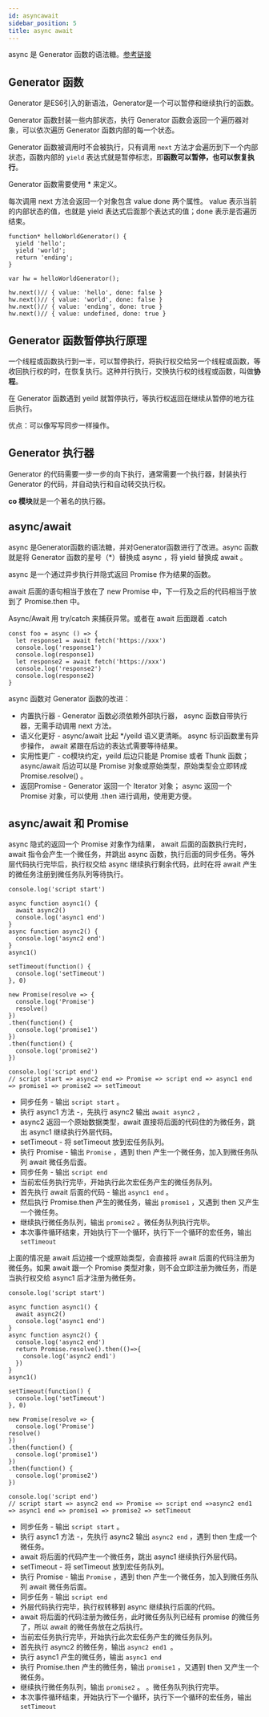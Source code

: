 ```yaml
---
id: asyncawait
sidebar_position: 5
title: async await
---
```


async 是 Generator 函数的语法糖。[参考链接](https://juejin.cn/post/6844903988584775693)

## Generator 函数
Generator 是ES6引入的新语法，Generator是一个可以暂停和继续执行的函数。

Generator 函数封装一些内部状态，执行 Generator 函数会返回一个遍历器对象，可以依次遍历 Generator 函数内部的每一个状态。

Generator 函数被调用时不会被执行，只有调用 `next` 方法才会遍历到下一个内部状态，函数内部的 `yield` 表达式就是暂停标志，即**函数可以暂停，也可以恢复执行**。

Generator 函数需要使用 * 来定义。

每次调用 next 方法会返回一个对象包含 value done 两个属性。 value 表示当前的内部状态的值，也就是 yield 表达式后面那个表达式的值；done 表示是否遍历结束。

```
function* helloWorldGenerator() {
  yield 'hello';
  yield 'world';
  return 'ending';
}

var hw = helloWorldGenerator();

hw.next()// { value: 'hello', done: false }
hw.next()// { value: 'world', done: false }
hw.next()// { value: 'ending', done: true }
hw.next()// { value: undefined, done: true }
```

## Generator 函数暂停执行原理
一个线程或函数执行到一半，可以暂停执行，将执行权交给另一个线程或函数，等收回执行权的时，在恢复执行。这种并行执行，交换执行权的线程或函数，叫做**协程**。

在 Generator 函数遇到 yeild 就暂停执行，等执行权返回在继续从暂停的地方往后执行。

优点：可以像写写同步一样操作。

## Generator 执行器
Generator 的代码需要一步一步的向下执行，通常需要一个执行器，封装执行 Generator 的代码，并自动执行和自动转交执行权。

**co 模块**就是一个著名的执行器。

## async/await
async 是Generator函数的语法糖，并对Generator函数进行了改进。async 函数就是将 Generator 函数的星号（*）替换成 async ，将 yield 替换成 await 。

async 是一个通过异步执行并隐式返回 Promise 作为结果的函数。

await 后面的语句相当于放在了 new Promise 中，下一行及之后的代码相当于放到了 Promise.then 中。

Async/Await 用 try/catch 来捕获异常。或者在 await 后面跟着 .catch

```
const foo = async () => {
  let response1 = await fetch('https://xxx') 
  console.log('response1')
  console.log(response1)
  let response2 = await fetch('https://xxx') 
  console.log('response2')
  console.log(response2)
}

```

async 函数对 Generator 函数的改进：
- 内置执行器 - Generator 函数必须依赖外部执行器， async 函数自带执行器，无需手动调用 next 方法。
- 语义化更好 - async/await 比起 */yeild 语义更清晰。 async 标识函数里有异步操作， await 紧跟在后边的表达式需要等待结果。
- 实用性更广 - co模块约定，yeild 后边只能是 Promise 或者 Thunk 函数； async/await 后边可以是 Promise 对象或原始类型，原始类型会立即转成 Promise.resolve() 。
- 返回Promise - Generator 返回一个 Iterator 对象； async 返回一个 Promise 对象，可以使用 .then 进行调用，使用更方便。

## async/await 和 Promise
async 隐式的返回一个 Promise 对象作为结果， await 后面的函数执行完时， await 指令会产生一个微任务，并跳出 async 函数，执行后面的同步任务。等外层代码执行完毕后，执行权交给 async 继续执行剩余代码，此时在将 await 产生的微任务注册到微任务队列等待执行。
```
console.log('script start')

async function async1() {
  await async2()
  console.log('async1 end')
}
async function async2() {
  console.log('async2 end')
}
async1()

setTimeout(function() {
  console.log('setTimeout')
}, 0)

new Promise(resolve => {
  console.log('Promise')
  resolve()
})
.then(function() {
  console.log('promise1')
})
.then(function() {
  console.log('promise2')
})

console.log('script end')
// script start => async2 end => Promise => script end => async1 end => promise1 => promise2 => setTimeout
```
- 同步任务 - 输出 `script start` 。
- 执行 async1 方法 -，先执行 async2  输出 `await async2` ，
- async2 返回一个原始数据类型，await 直接将后面的代码住的为微任务，跳出 async1 继续执行外层代码。
- setTimeout - 将 setTimeout 放到宏任务队列。
- 执行 Promise - 输出 `Promise` ，遇到 then 产生一个微任务，加入到微任务队列 await 微任务后面。
- 同步任务 - 输出 `script end`
- 当前宏任务执行完毕，开始执行此次宏任务产生的微任务队列。
- 首先执行 await 后面的代码 - 输出 `async1 end` 。
- 然后执行 Promise.then 产生的微任务，输出 `promise1` ，又遇到 then 又产生一个微任务。
- 继续执行微任务队列，输出 `promise2` 。微任务队列执行完毕。
- 本次事件循环结束，开始执行下一个循环，执行下一个循环的宏任务，输出 `setTimeout`

上面的情况是 await 后边接一个或原始类型，会直接将 await 后面的代码注册为微任务。如果 await 跟一个 Promise 类型对象，则不会立即注册为微任务，而是当执行权交给 async1 后才注册为微任务。
```
console.log('script start')

async function async1() {
  await async2()
  console.log('async1 end')
}
async function async2() {
  console.log('async2 end')
  return Promise.resolve().then(()=>{
    console.log('async2 end1')
  })
}
async1()

setTimeout(function() {
  console.log('setTimeout')
}, 0)

new Promise(resolve => {
  console.log('Promise')
resolve()
})
.then(function() {
  console.log('promise1')
})
.then(function() {
  console.log('promise2')
})

console.log('script end')
// script start => async2 end => Promise => script end =>async2 end1 => async1 end => promise1 => promise2 => setTimeout
```
- 同步任务 - 输出 `script start` 。
- 执行 async1 方法 -，先执行 async2  输出 `async2 end` ，遇到 then 生成一个微任务。
- await 将后面的代码产生一个微任务，跳出 async1 继续执行外层代码。
- setTimeout - 将 setTimeout 放到宏任务队列。
- 执行 Promise - 输出 `Promise` ，遇到 then 产生一个微任务，加入到微任务队列 await 微任务后面。
- 同步任务 - 输出 `script end`
- 外层代码执行完毕，执行权转移到 async 继续执行后面的代码。
- await 将后面的代码注册为微任务，此时微任务队列已经有 promise 的微任务了，所以 await 的微任务放在之后执行。
- 当前宏任务执行完毕，开始执行此次宏任务产生的微任务队列。
- 首先执行 async2 的微任务，输出 `async2 end1 `。
- 执行 async1 产生的微任务，输出 `async1 end`
- 执行 Promise.then 产生的微任务，输出 `promise1` ，又遇到 then 又产生一个微任务。
- 继续执行微任务队列，输出 `promise2` 。 。微任务队列执行完毕。
- 本次事件循环结束，开始执行下一个循环，执行下一个循环的宏任务，输出 `setTimeout`
